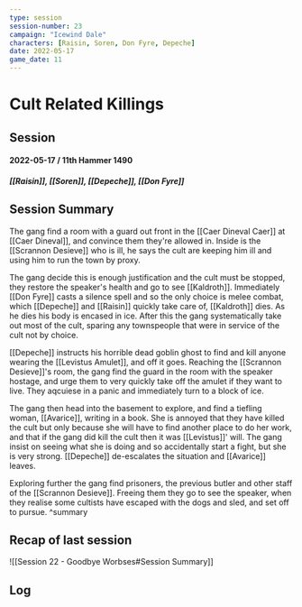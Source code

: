 ```yaml
---
type: session
session-number: 23
campaign: "Icewind Dale"
characters: [Raisin, Soren, Don Fyre, Depeche]
date: 2022-05-17
game_date: 11
---
```


# Cult Related Killings
## Session 
#### 2022-05-17 / 11th Hammer 1490
##### [[Raisin]], [[Soren]], [[Depeche]], [[Don Fyre]]

## Session Summary
The gang find a room with a guard out front in the [[Caer Dineval Caer]] at [[Caer Dineval]], and convince them they're allowed in. Inside is the [[Scrannon Desieve]] who is ill, he says the cult are keeping him ill and using him to run the town by proxy.

The gang decide this is enough justification and the cult must be stopped, they restore the speaker's health and go to see [[Kaldroth]]. Immediately [[Don Fyre]] casts a silence spell and so the only choice is melee combat, which [[Depeche]] and [[Raisin]] quickly take care of, [[Kaldroth]] dies. As he dies his body is encased in ice. After this the gang systematically take out most of the cult, sparing any townspeople that were in service of the cult not by choice. 

[[Depeche]] instructs his horrible dead goblin ghost to find and kill anyone wearing the [[Levistus Amulet]], and off it goes. Reaching the [[Scrannon Desieve]]'s room, the gang find the guard in the room with the speaker hostage, and urge them to very quickly take off the amulet if they want to live. They aqcuiese in a panic and immediately turn to a block of ice. 

The gang then head into the basement to explore, and find a tiefling woman, [[Avarice]], writing in a book. She is annoyed that they have killed the cult but only because she will have to find another place to do her work, and that if the gang did kill the cult then it was [[Levistus]]' will. The gang insist on seeing what she is doing and so accidentally start a fight, but she is very strong. [[Depeche]] de-escalates the situation and [[Avarice]] leaves. 

Exploring further the gang find prisoners, the previous butler and other staff of the [[Scrannon Desieve]]. Freeing them they go to see the speaker, when they realise some cultists have escaped with the dogs and sled, and set off to pursue.
^summary

## Recap of last session
![[Session 22 - Goodbye Worbses#Session Summary]]

## Log

